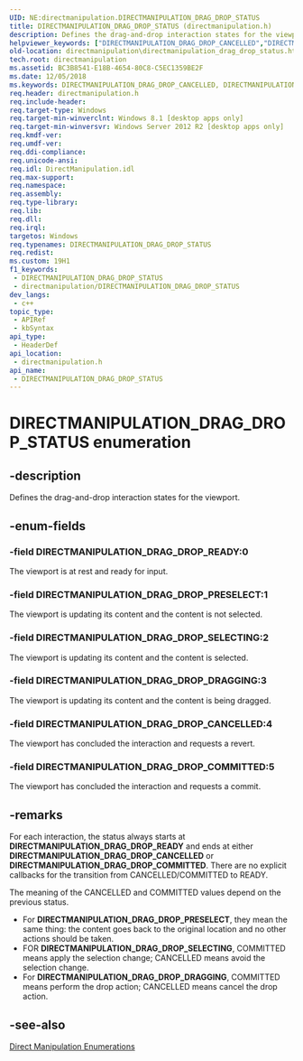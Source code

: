 ```yaml
---
UID: NE:directmanipulation.DIRECTMANIPULATION_DRAG_DROP_STATUS
title: DIRECTMANIPULATION_DRAG_DROP_STATUS (directmanipulation.h)
description: Defines the drag-and-drop interaction states for the viewport.
helpviewer_keywords: ["DIRECTMANIPULATION_DRAG_DROP_CANCELLED","DIRECTMANIPULATION_DRAG_DROP_COMMITTED","DIRECTMANIPULATION_DRAG_DROP_DRAGGING","DIRECTMANIPULATION_DRAG_DROP_PRESELECT","DIRECTMANIPULATION_DRAG_DROP_READY","DIRECTMANIPULATION_DRAG_DROP_SELECTING","DIRECTMANIPULATION_DRAG_DROP_STATUS","DIRECTMANIPULATION_DRAG_DROP_STATUS enumeration [Direct Manipulation]","directmanipulation.directmanipulation_drag_drop_status","directmanipulation/DIRECTMANIPULATION_DRAG_DROP_CANCELLED","directmanipulation/DIRECTMANIPULATION_DRAG_DROP_COMMITTED","directmanipulation/DIRECTMANIPULATION_DRAG_DROP_DRAGGING","directmanipulation/DIRECTMANIPULATION_DRAG_DROP_PRESELECT","directmanipulation/DIRECTMANIPULATION_DRAG_DROP_READY","directmanipulation/DIRECTMANIPULATION_DRAG_DROP_SELECTING","directmanipulation/DIRECTMANIPULATION_DRAG_DROP_STATUS"]
old-location: directmanipulation\directmanipulation_drag_drop_status.htm
tech.root: directmanipulation
ms.assetid: BC3B8541-E18B-4654-80C8-C5EC1359BE2F
ms.date: 12/05/2018
ms.keywords: DIRECTMANIPULATION_DRAG_DROP_CANCELLED, DIRECTMANIPULATION_DRAG_DROP_COMMITTED, DIRECTMANIPULATION_DRAG_DROP_DRAGGING, DIRECTMANIPULATION_DRAG_DROP_PRESELECT, DIRECTMANIPULATION_DRAG_DROP_READY, DIRECTMANIPULATION_DRAG_DROP_SELECTING, DIRECTMANIPULATION_DRAG_DROP_STATUS, DIRECTMANIPULATION_DRAG_DROP_STATUS enumeration [Direct Manipulation], directmanipulation.directmanipulation_drag_drop_status, directmanipulation/DIRECTMANIPULATION_DRAG_DROP_CANCELLED, directmanipulation/DIRECTMANIPULATION_DRAG_DROP_COMMITTED, directmanipulation/DIRECTMANIPULATION_DRAG_DROP_DRAGGING, directmanipulation/DIRECTMANIPULATION_DRAG_DROP_PRESELECT, directmanipulation/DIRECTMANIPULATION_DRAG_DROP_READY, directmanipulation/DIRECTMANIPULATION_DRAG_DROP_SELECTING, directmanipulation/DIRECTMANIPULATION_DRAG_DROP_STATUS
req.header: directmanipulation.h
req.include-header: 
req.target-type: Windows
req.target-min-winverclnt: Windows 8.1 [desktop apps only]
req.target-min-winversvr: Windows Server 2012 R2 [desktop apps only]
req.kmdf-ver: 
req.umdf-ver: 
req.ddi-compliance: 
req.unicode-ansi: 
req.idl: DirectManipulation.idl
req.max-support: 
req.namespace: 
req.assembly: 
req.type-library: 
req.lib: 
req.dll: 
req.irql: 
targetos: Windows
req.typenames: DIRECTMANIPULATION_DRAG_DROP_STATUS
req.redist: 
ms.custom: 19H1
f1_keywords:
 - DIRECTMANIPULATION_DRAG_DROP_STATUS
 - directmanipulation/DIRECTMANIPULATION_DRAG_DROP_STATUS
dev_langs:
 - c++
topic_type:
 - APIRef
 - kbSyntax
api_type:
 - HeaderDef
api_location:
 - directmanipulation.h
api_name:
 - DIRECTMANIPULATION_DRAG_DROP_STATUS
---
```


# DIRECTMANIPULATION_DRAG_DROP_STATUS enumeration


## -description

Defines the drag-and-drop interaction states for the viewport.

## -enum-fields

### -field DIRECTMANIPULATION_DRAG_DROP_READY:0

The viewport is at rest and ready for input.

### -field DIRECTMANIPULATION_DRAG_DROP_PRESELECT:1

The viewport is updating its content and the content is not selected.

### -field DIRECTMANIPULATION_DRAG_DROP_SELECTING:2

The viewport is updating its content and the content is selected.

### -field DIRECTMANIPULATION_DRAG_DROP_DRAGGING:3

The viewport is updating its content and the content is being dragged.

### -field DIRECTMANIPULATION_DRAG_DROP_CANCELLED:4

The viewport has concluded the interaction and requests a revert.

### -field DIRECTMANIPULATION_DRAG_DROP_COMMITTED:5

The viewport has concluded the interaction and requests a commit.

## -remarks

For each interaction, the status always starts at <b>DIRECTMANIPULATION_DRAG_DROP_READY</b> and ends at either <b>DIRECTMANIPULATION_DRAG_DROP_CANCELLED</b> or <b>DIRECTMANIPULATION_DRAG_DROP_COMMITTED</b>. There are no explicit callbacks for the transition from CANCELLED/COMMITTED to READY.


The meaning of the CANCELLED and COMMITTED values depend on the previous status.

<ul>
<li>For <b>DIRECTMANIPULATION_DRAG_DROP_PRESELECT</b>, they mean the same thing: the content goes back to the original location and no other actions should be taken.</li>
<li>FOR <b>DIRECTMANIPULATION_DRAG_DROP_SELECTING</b>, COMMITTED means apply the selection change; CANCELLED means avoid the selection change.</li>
<li>For <b>DIRECTMANIPULATION_DRAG_DROP_DRAGGING</b>, COMMITTED means perform the drop action; CANCELLED means cancel the drop action.</li>
</ul>

## -see-also

<a href="/previous-versions/windows/desktop/directmanipulation/direct-manipulation-enumerations">Direct Manipulation Enumerations</a>
